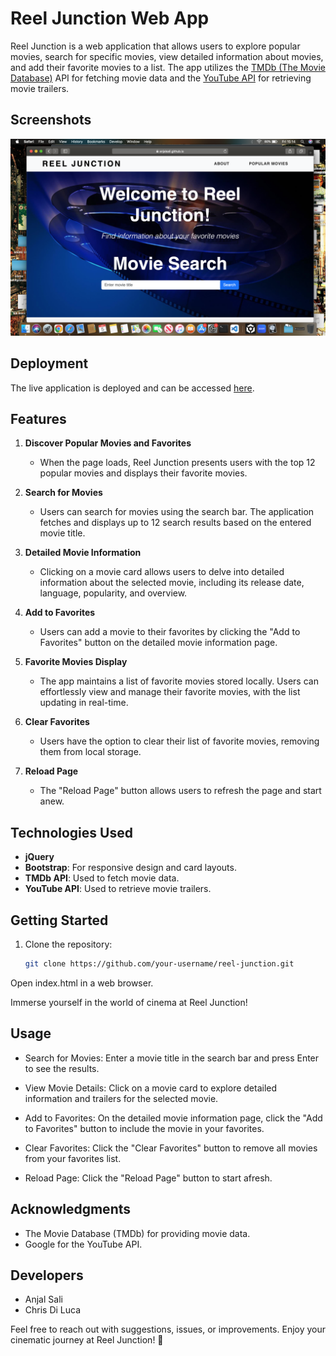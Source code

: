 # Reel Junction Web App

Reel Junction is a web application that allows users to explore popular movies, search for specific movies, view detailed information about movies, and add their favorite movies to a list. The app utilizes the [TMDb (The Movie Database)](https://www.themoviedb.org/) API for fetching movie data and the [YouTube API](https://developers.google.com/youtube/v3) for retrieving movie trailers.

## Screenshots

![Home Page](./assets/images/Screenshot%202024-01-05%20at%2015.14.08.png)


## Deployment

The live application is deployed and can be accessed [here](https://anjalsali.github.io/ReelJunction/).

## Features

1. **Discover Popular Movies and Favorites**
   - When the page loads, Reel Junction presents users with the top 12 popular movies and displays their favorite movies.

2. **Search for Movies**
   - Users can search for movies using the search bar. The application fetches and displays up to 12 search results based on the entered movie title.

3. **Detailed Movie Information**
   - Clicking on a movie card allows users to delve into detailed information about the selected movie, including its release date, language, popularity, and overview.

4. **Add to Favorites**
   - Users can add a movie to their favorites by clicking the "Add to Favorites" button on the detailed movie information page.

5. **Favorite Movies Display**
   - The app maintains a list of favorite movies stored locally. Users can effortlessly view and manage their favorite movies, with the list updating in real-time.

6. **Clear Favorites**
   - Users have the option to clear their list of favorite movies, removing them from local storage.

7. **Reload Page**
   - The "Reload Page" button allows users to refresh the page and start anew.

## Technologies Used

- **jQuery**
- **Bootstrap**: For responsive design and card layouts.
- **TMDb API**: Used to fetch movie data.
- **YouTube API**: Used to retrieve movie trailers.

## Getting Started

1. Clone the repository:

   ```bash
   git clone https://github.com/your-username/reel-junction.git
Open index.html in a web browser.

Immerse yourself in the world of cinema at Reel Junction!

## Usage
- Search for Movies: Enter a movie title in the search bar and press Enter to see the results.

- View Movie Details: Click on a movie card to explore detailed information and trailers for the selected movie.

- Add to Favorites: On the detailed movie information page, click the "Add to Favorites" button to include the movie in your favorites.

- Clear Favorites: Click the "Clear Favorites" button to remove all movies from your favorites list.

- Reload Page: Click the "Reload Page" button to start afresh.



## Acknowledgments
- The Movie Database (TMDb) for providing movie data.
- Google for the YouTube API.
## Developers
- Anjal Sali
- Chris Di Luca
  
Feel free to reach out with suggestions, issues, or improvements. Enjoy your cinematic journey at Reel Junction! 🎥

